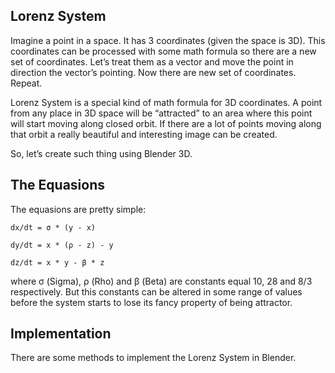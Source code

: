 ## Lorenz System

Imagine a point in a space. It has 3 coordinates (given the space is 3D). This coordinates can be processed with some math formula so there are a new set of coordinates. Let’s treat them as a vector and move the point in direction the vector’s pointing. Now there are new set of coordinates. Repeat.

Lorenz System is a special kind of math formula for 3D coordinates. A point from any place in 3D space will be “attracted” to an area where this point will start moving along closed orbit. If there are a lot of points moving along that orbit a really beautiful and interesting image can be created.

So, let’s create such thing using Blender 3D.

## The Equasions

The equasions are pretty simple:

```
dx/dt = σ * (y - x)

dy/dt = x * (ρ - z) - y

dz/dt = x * y - β * z
```

where σ (Sigma), ρ (Rho) and β (Beta) are constants equal 10, 28 and 8/3 respectively. But this constants can be altered in some range of values before the system starts to lose its fancy property of being attractor.

## Implementation

There are some methods to implement the Lorenz System in Blender. 